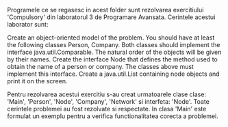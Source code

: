 Programele ce se regasesc in acest folder sunt rezolvarea exercitiului 'Compulsory' din laboratorul 3 de Programare Avansata. Cerintele acestui laborator sunt:

Create an object-oriented model of the problem. You should have at least the following classes Person, Company.
Both classes should implement the interface java.util.Comparable. The natural order of the objects will be given by their names.
Create the interface Node that defines the method used to obtain the name of a person or company. The classes above must implement this interface.
Create a java.util.List containing node objects and print it on the screen.

Pentru rezolvarea acestui exercitiu s-au creat urmatoarele clase clase: 'Main', 'Person', 'Node', 'Company', 'Network' si interfeta: 'Node'. Toate cerintele problemei au fost rezolvate si respectate. In clasa 'Main' este formulat un exemplu pentru a verifica functionalitatea corecta a problemei.
